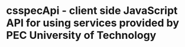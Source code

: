 # csspecApi - client side JavaScript API for using services provided by PEC University of Technology

 